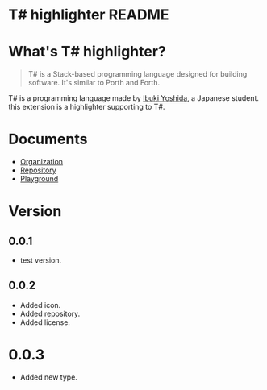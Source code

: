 # T# highlighter README

# What's T# highlighter?

> T# is a Stack-based programming language designed for building software. It's similar to Porth and Forth.

T# is a programming language made by <a href="https://github.com/ibukiyoshidaa">Ibuki Yoshida</a>, a Japanese student. this extension is a highlighter supporting to T#.

# Documents

- <a href="https://github.com/Tsharp-lang">Organization</a>
- <a href="https://github.com/Tsharp-lang/Tsharp">Repository</a>
- <a href="https://tsharpplayground.herokuapp.com">Playground</a>

# Version

## 0.0.1

- test version.

## 0.0.2

- Added icon.
- Added repository.
- Added license.

# 0.0.3

- Added new type.
